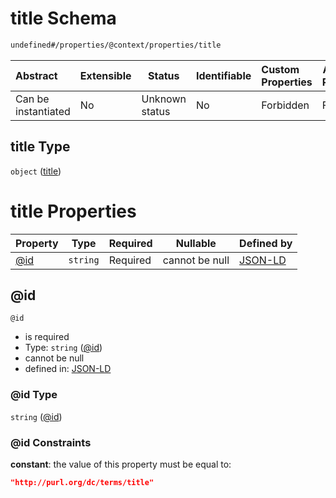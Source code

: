 # title Schema

```txt
undefined#/properties/@context/properties/title
```




| Abstract            | Extensible | Status         | Identifiable | Custom Properties | Additional Properties | Access Restrictions | Defined In                                                                      |
| :------------------ | ---------- | -------------- | ------------ | :---------------- | --------------------- | ------------------- | ------------------------------------------------------------------------------- |
| Can be instantiated | No         | Unknown status | No           | Forbidden         | Forbidden             | none                | [ndl-isil.schema.json\*](../../out/ndl-isil.schema.json "open original schema") |

## title Type

`object` ([title](ndl-isil-properties-json-ld-context-properties-title.md))

# title Properties

| Property    | Type     | Required | Nullable       | Defined by                                                                                                                                        |
| :---------- | -------- | -------- | -------------- | :------------------------------------------------------------------------------------------------------------------------------------------------ |
| [@id](#@id) | `string` | Required | cannot be null | [JSON-LD](ndl-isil-properties-json-ld-context-properties-title-properties-id.md "undefined#/properties/@context/properties/title/properties/@id") |

## @id




`@id`

-   is required
-   Type: `string` ([@id](ndl-isil-properties-json-ld-context-properties-title-properties-id.md))
-   cannot be null
-   defined in: [JSON-LD](ndl-isil-properties-json-ld-context-properties-title-properties-id.md "undefined#/properties/@context/properties/title/properties/@id")

### @id Type

`string` ([@id](ndl-isil-properties-json-ld-context-properties-title-properties-id.md))

### @id Constraints

**constant**: the value of this property must be equal to:

```json
"http://purl.org/dc/terms/title"
```
